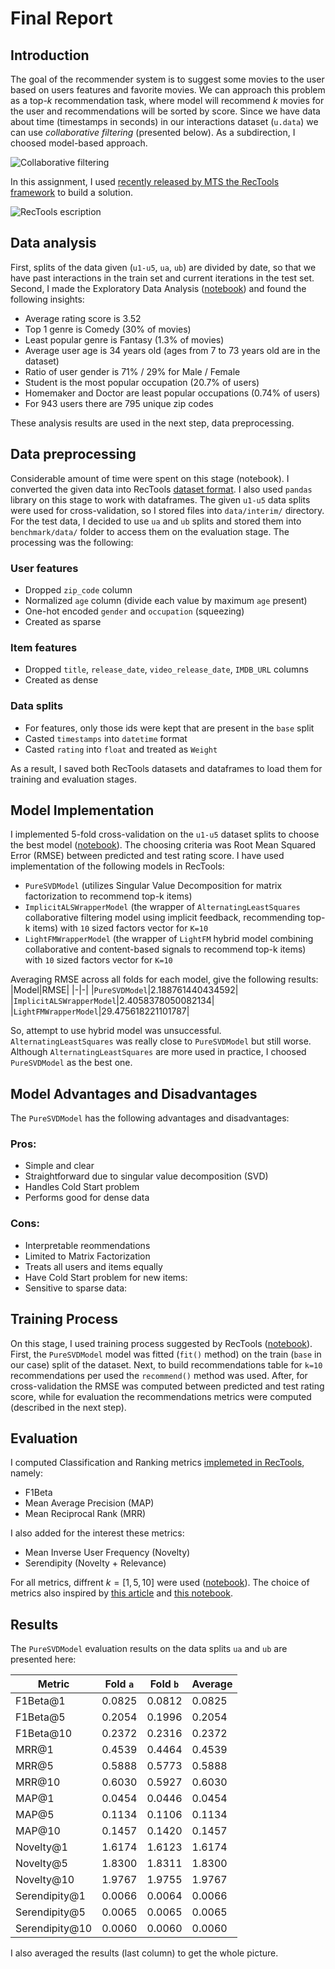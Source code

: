 # Final Report

## Introduction

The goal of the recommender system is to suggest some movies to the user based on users features and favorite movies. We can approach this problem as a top-$k$ recommendation task, where model will recommend $k$ movies for the user and recommendations will be sorted by score. Since we have data about time (timestamps in seconds) in our interactions dataset (`u.data`) we can use *collaborative filtering* (presented below). As a subdirection, I choosed model-based approach.

![Collaborative filtering](https://miro.medium.com/v2/resize:fit:4800/format:webp/0*2huiFTsBStKKkaWb.png)

In this assignment, I used [recently released by MTS the RecTools framework](https://habr.com/ru/articles/773126/) to build a solution.

![RecTools escription](https://habrastorage.org/r/w1560/getpro/habr/upload_files/1b7/2c3/e52/1b72c3e52e5ec0a878cda42098bac20a.png)

## Data analysis

First, splits of the data given (`u1-u5`, `ua`, `ub`) are divided by date, so that we have past interactions in the train set and current iterations in the test set.
Second, I made the Exploratory Data Analysis ([notebook](../notebooks/1.0-eda.ipynb)) and found the following insights:
- Average rating score is 3.52
- Top 1 genre is Comedy (30% of movies)
- Least popular genre is Fantasy (1.3% of movies)
- Average user age is 34 years old (ages from 7 to 73 years old are in the dataset)
- Ratio of user gender is 71% / 29% for Male / Female
- Student is the most popular occupation (20.7% of users)
- Homemaker and Doctor are least popular occupations (0.74% of users)
- For 943 users there are 795 unique zip codes

These analysis results are used in the next step, data preprocessing.

## Data preprocessing

Considerable amount of time were spent on this stage (notebook). I converted the given data into RecTools [dataset format](https://rectools.readthedocs.io/en/stable/api/rectools.dataset.dataset.Dataset.html#rectools.dataset.dataset.Dataset). I also used `pandas` library on this stage to work with dataframes. The given `u1-u5` data splits were used for cross-validation, so I stored files into `data/interim/` directory. For the test data, I decided to use `ua` and `ub` splits and stored them into `benchmark/data/` folder to access them on the evaluation stage. The processing was the following:

### User features

- Dropped `zip_code` column
- Normalized `age` column (divide each value by maximum `age` present)
- One-hot encoded `gender` and `occupation` (squeezing)
- Created as sparse

### Item features

- Dropped `title`, `release_date`, `video_release_date`, `IMDB_URL` columns
- Created as dense

### Data splits

- For features, only those ids were kept that are present in the `base` split
- Casted `timestamps` into `datetime` format
- Casted `rating` into `float` and treated as `Weight`


As a result, I saved both RecTools datasets and dataframes to load them for training and evaluation stages.

## Model Implementation

I implemented 5-fold cross-validation on the `u1-u5` dataset splits to choose the best model ([notebook](/notebooks/2.1-train-cross-val.ipynb)). The choosing criteria was Root Mean Squared Error (RMSE) between predicted and test rating score. I have used implementation of the following models in RecTools:
- `PureSVDModel` (utilizes Singular Value Decomposition for matrix factorization to recommend top-k items)
- `ImplicitALSWrapperModel` (the wrapper of `AlternatingLeastSquares` collaborative filtering model using implicit feedback, recommending top-k items) with `10` sized factors vector for `K=10`
- `LightFMWrapperModel` (the wrapper of `LightFM` hybrid model combining collaborative and content-based signals to recommend top-k items) with `10` sized factors vector for `K=10`

Averaging RMSE across all folds for each model, give the following results:
|Model|RMSE|
|-|-|
|`PureSVDModel`|2.188761440434592|
|`ImplicitALSWrapperModel`|2.4058378050082134|
|`LightFMWrapperModel`|29.475618221101787|

So, attempt to use hybrid model was unsuccessful. `AlternatingLeastSquares` was really close to `PureSVDModel` but still worse. Although `AlternatingLeastSquares` are more used in practice, I choosed `PureSVDModel` as the best one. 

## Model Advantages and Disadvantages

The `PureSVDModel` has the following advantages and disadvantages:

### Pros:

- Simple and clear
- Straightforward due to singular value decomposition (SVD)
- Handles Cold Start problem
- Performs good for dense data

### Cons:
- Interpretable reommendations
- Limited to Matrix Factorization
- Treats all users and items equally
- Have Cold Start problem for new items:
- Sensitive to sparse data:

## Training Process

On this stage, I used training process suggested by RecTools ([notebook](/notebooks/3.0-evaluation.ipynb)). First, the `PureSVDModel` model was fitted (`fit()` method) on the train (`base` in our case) split of the dataset. Next, to build recommendations table for `k=10` recommendations per used the `recommend()` method was used. After, for cross-validation the RMSE was computed between predicted and test rating score, while for evaluation the recommendations metrics were computed (described in the next step).

## Evaluation

I computed Classification and Ranking metrics [implemeted in RecTools](https://rectools.readthedocs.io/en/stable/api/rectools.metrics.html), namely:
- F1Beta
- Mean Average Precision (MAP)
- Mean Reciprocal Rank (MRR)

I also added for the interest these metrics:
- Mean Inverse User Frequency (Novelty)
- Serendipity (Novelty + Relevance)

For all metrics, diffrent $k=[1, 5, 10]$ were used ([notebook](/notebooks/3.0-evaluation.ipynb)). The choice of metrics also inspired by [this article](https://neptune.ai/blog/recommender-systems-metrics) and [this notebook](https://github.com/MobileTeleSystems/RecTools/blob/main/examples/5_benchmark_iALS_with_features.ipynb).

## Results

The `PureSVDModel` evaluation results on the data splits `ua` and `ub` are presented here:

| Metric           | Fold `a`                 | Fold `b`                 | Average  |
|------------------|------------------------|------------------------|------------------------|
| F1Beta@1         | 0.0825                 | 0.0812                 | 0.0825                 |
| F1Beta@5         | 0.2054                 | 0.1996                 | 0.2054                 |
| F1Beta@10        | 0.2372                 | 0.2316                 | 0.2372                 |
| MRR@1            | 0.4539                 | 0.4464                 | 0.4539                 |
| MRR@5            | 0.5888                 | 0.5773                 | 0.5888                 |
| MRR@10           | 0.6030                 | 0.5927                 | 0.6030                 |
| MAP@1            | 0.0454                 | 0.0446                 | 0.0454                 |
| MAP@5            | 0.1134                 | 0.1106                 | 0.1134                 |
| MAP@10           | 0.1457                 | 0.1420                 | 0.1457                 |
| Novelty@1        | 1.6174                 | 1.6123                 | 1.6174                 |
| Novelty@5        | 1.8300                 | 1.8311                 | 1.8300                 |
| Novelty@10       | 1.9767                 | 1.9755                 | 1.9767                 |
| Serendipity@1    | 0.0066                 | 0.0064                 | 0.0066                 |
| Serendipity@5    | 0.0065                 | 0.0065                 | 0.0065                 |
| Serendipity@10   | 0.0060                 | 0.0060                 | 0.0060                 |

I also averaged the results (last column) to get the whole picture.


